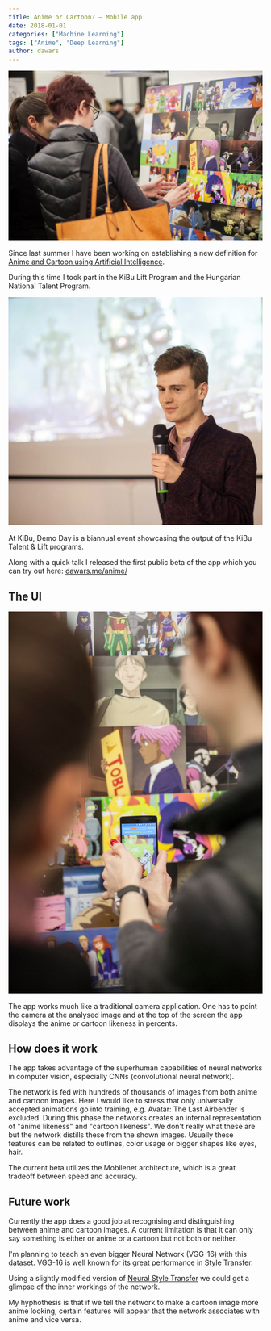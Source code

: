 ```yaml
---
title: Anime or Cartoon? — Mobile app
date: 2018-01-01
categories: ["Machine Learning"]
tags: ["Anime", "Deep Learning"]
author: dawars
---
```

![](/wp-content/uploads/2018/01/anime_app_cover.jpg)

Since last summer I have been working on establishing a new definition for [Anime and Cartoon using Artificial Intelligence](https://medium.com/@Dawars/kibu-lift-anime-or-cartoon-a1d2310b4659).

During this time I took part in the KiBu Lift Program and the Hungarian National Talent Program.

<!--more-->

![](/wp-content/uploads/2018/01/anime_app_presentation.png)

At KiBu, Demo Day is a biannual event showcasing the output of the KiBu Talent & Lift programs.

Along with a quick talk  I released the first public beta of the app which you can try out here: [dawars.me/anime/](https://dawars.me/anime/)

## The UI
![](/wp-content/uploads/2018/01/anime_app_closeup.jpg)

The app works much like a traditional camera application. One has to point the camera at the analysed image and at the top of the screen the app displays the anime or cartoon likeness in percents.

## How does it work

The app takes advantage of the superhuman capabilities of neural networks in computer vision, especially CNNs (convolutional neural network).

The network is fed with hundreds of thousands of images from both anime and cartoon images. Here I would like to stress that only universally accepted animations go into training, e.g. Avatar: The Last Airbender is excluded.
During this phase the networks creates an internal representation of "anime likeness" and "cartoon likeness". We don't really what these are but the network distills these from the shown images. Usually these features can be related to outlines, color usage or bigger shapes like eyes, hair.

The current beta utilizes the Mobilenet architecture, which is a great tradeoff between speed and accuracy.

## Future work

Currently the app does a good job at recognising and distinguishing between anime and cartoon images. A current limitation is that it can only say something is either or anime or a cartoon but not both or neither.

I'm planning to teach an even bigger Neural Network (VGG-16) with this dataset. VGG-16 is well known for its great performance in Style Transfer.

Using a slightly modified version of [Neural Style Transfer](https://github.com/jcjohnson/neural-style) we could get a glimpse of the inner workings of the network.

My hyphothesis is that if we tell the network to make a cartoon image more anime looking, certain features will appear that the network associates with anime and vice versa.
